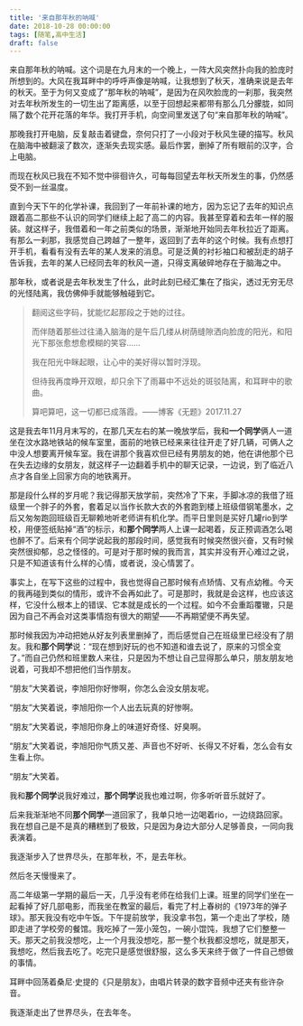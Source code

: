 ```yaml
---
title: '来自那年秋的呐喊'
date: 2018-10-28 00:00:00
tags: [随笔,高中生活]
draft: false
---
```

来自那年秋的呐喊。这个词是在九月末的一个晚上，一阵大风突然扑向我的脸庞时所想到的。大风在我耳畔中的呼呼声像是呐喊，让我想到了秋天，准确来说是去年的秋天。至于为何又变成了“那年秋的呐喊”，是因为在风吹脸庞的一刹那，我突然对去年秋所发生的一切生出了距离感，以至于回想起来都带有那么几分朦胧，如同隔了数个花开花落的年华。我打开手机，向空间里发送了句“来自那年秋的呐喊”。

那晚我打开电脑，反复敲击着键盘，奈何只打了一小段对于秋风生硬的描写。秋风在脑海中被翻滚了数次，逐渐失去现实感。最后作罢，删掉了所有眼前的汉字，合上电脑。

而现在秋风已我在不知不觉中徘徊许久，可每每回望去年秋天所发生的事，仍然感受不到一丝温度。

直到今天下午的化学补课，我回到了一年前补课的地方，因为忘记了去年的知识点跟着高二那些不认识的同学们继续上起了高二的内容。我甚至穿着和去年一样的服装。就这样子，我借着和一年之前类似的场景，渐渐地开始同去年秋拉近了距离。有那么一刹那，我感觉自己跨越了一整年，返回到了去年的这个时候。我有点想打开手机，看看有没有去年的某人发来的消息。可是泛黄的衬衫袖口和被刮走的胡子告诉我，去年的某人已经同去年的秋风一道，只得支离破碎地存在于脑海之中。

那年秋，或者说是去年秋发生了什么，此时此刻已经汇集在了指尖，透过无穷无尽的光怪陆离，我仿佛伸手就能够触碰到它。

>  翻阅这些字码，犹能忆起那段之于她的过往。
>
> 而伴随着那些过往涌入脑海的是午后几缕从树荫缝隙洒向脸庞的阳光，和阳光下那张愈想愈模糊的笑容……
>
> 我在阳光中眯起眼，让心中的美好得以暂时浮现。
>
> 但待我再度睁开双眼，却只余下了雨幕中不远处的斑驳陆离，和耳畔中的歌曲。
>
> 算吧算吧，这一切都已成落霞。——博客《无题》2017.11.27

 这是我去年11月月末写的，在那几天左右的某一晚放学后，我和**一个同学**俩人一道坐在汶水路地铁站的候车室里，面前的地铁已经来来往往开走了好几辆，可俩人之中没人想要离开候车室。我在讲那个我喜欢但已经有男朋友的她，他在讲他那个已在失去边缘的女朋友，就这样子一边翻着手机中的聊天记录，一边说，到了临近八点才各自坐上回家方向的地铁离开。

那是段什么样的岁月呢？我记得那天放学前，突然冷了下来，手脚冰凉的我借了班级里一个胖子的外套，套着足以当作长款大衣的外套跑到楼上班级借钢笔墨水，之后又匆匆跑回班级百无聊赖地听老师讲有机化学。而平日里则是买好几罐rio到学校，用便签纸贴掉“酒”的标示，和**那个同学**两人上课一起喝着，反正预调酒怎么喝也醉不了。后来有个同学说起我的那段时间，感觉我有时候突然很兴奋，又有时候突然很抑郁，总之怪怪的。可是对于那时候的我而言，其实并没有开心难过之说，只是不知道该有什么样的心情，或者说，没心情罢了。

事实上，在写下这些的过程中，我也觉得自己那时候有点矫情、又有点幼稚。今天的我再碰到类似的情形，或许不会再如此了。可是那时，我就是会这样，也应该这样，它没什么根本上的错误、它本就是成长的一个过程。如今不会重蹈覆辙，只是因为自己不再会对这类事情抱有很大的期望——不再期望便不再失望。

那时候我因为冲动把她从好友列表里删掉了，而后感觉自己在班级里已经没有了朋友。我和**那个同学**说：“现在想到好玩的也不知道和谁去说了，原来的习惯全变了。”而自己仍然和班里数人来往，只是因为不想让自己显得那么单只，朋友朋友地说着，可我却不想把他们当作朋友。

“朋友”大笑着说，李旭阳你好惨啊，你怎么会没女朋友呢。

“朋友”大笑着说，李旭阳你一个人出去玩真的好惨啊。

“朋友”大笑着说，李旭阳你身上的味道好奇怪、好臭啊。

“朋友”大笑着说，李旭阳你气质又差、声音也不好听、长得又不好看，怎么会有女生看上你。

“朋友”大笑着。

我和**那个同学**说我好难过，**那个同学**说我也难过啊，你多听听音乐就好了。

后来我渐渐地不同**那个同学**一道回家了，我单只地一边喝着rio，一边绕路回家。我在想自己是不是真的糟糕到了极致，只是因为身边大部分人足够善良，一同向我表演着。

我逐渐步入了世界尽头，在那年秋，不，是去年秋。

然后冬天慢慢来了。

高二年级第一学期的最后一天，几乎没有老师在给我们上课。班里的同学们坐在一起看掉了好几部电影，而我坐在教室的最后，看完了村上春树的《1973年的弹子球》。那天我没有吃中午饭。下午提前放学，我没拿书包，第一个走出了学校，随即走进了学校旁的餐馆。我吃掉了一笼小笼包，一碗小馄饨，我想了它们整整一天。那天之前我没想吃，上一个月我没想吃，那一整个秋我都没想吃，就是那天，我想吃，然后我去吃了。吃完只是感觉很舒服，这么多天来终于做了一件自己想做的事情。

耳畔中回荡着桑尼·史提的《只是朋友》，由唱片转录的数字音频中还夹有些许杂音。

我逐渐走出了世界尽头，在去年冬。